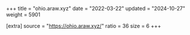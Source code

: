+++
title = "ohio.araw.xyz"
date = "2022-03-22"
updated = "2024-10-27"
weight = 5901

[extra]
source = "https://ohio.araw.xyz/"
ratio = 36
size = 6
+++
